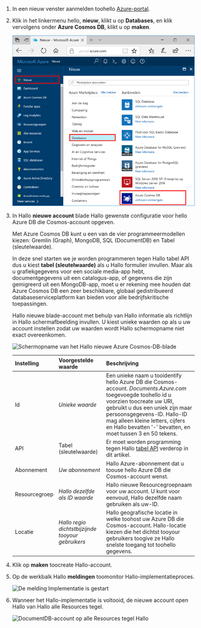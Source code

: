1. In een nieuw venster aanmelden toohello [Azure-portal](https://portal.azure.com/).
2. Klik in het linkermenu hello, **nieuw**, klikt u op **Databases**, en klik vervolgens onder **Azure Cosmos DB**, klikt u op **maken**.
   
   ![Schermopname van hello Azure-portal meer Services en Azure Cosmos DB markeren](./media/cosmos-db-create-dbaccount-table/create-nosql-db-databases-json-tutorial-1.png)

3. In Hallo **nieuwe account** blade Hallo gewenste configuratie voor hello Azure DB die Cosmos-account opgeven. 

    Met Azure Cosmos DB kunt u een van de vier programmeermodellen kiezen: Gremlin (Graph), MongoDB, SQL (DocumentDB) en Tabel (sleutelwaarde). 
    
    In deze snel starten we je worden programmeren tegen Hallo tabel API dus u kiest **tabel (sleutelwaarde)** als u Hallo formulier invullen. Maar als u grafiekgegevens voor een sociale media-app hebt, documentgegevens uit een catalogus-app, of gegevens die zijn gemigreerd uit een MongoDB-app, moet u er rekening mee houden dat Azure Cosmos DB een zeer beschikbare, globaal gedistribueerd databaseserviceplatform kan bieden voor alle bedrijfskritische toepassingen.

    Hallo nieuwe blade-account met behulp van Hallo informatie als richtlijn in Hallo schermafbeelding invullen. U kiest unieke waarden op als u uw account instellen zodat uw waarden wordt Hallo schermopname niet exact overeenkomen. 
 
    ![Schermopname van het Hallo nieuwe Azure Cosmos-DB-blade](./media/cosmos-db-create-dbaccount-table/create-nosql-db-databases-json-tutorial-2.png)

    Instelling|Voorgestelde waarde|Beschrijving
    ---|---|---
    Id|*Unieke waarde*|Een unieke naam u tooidentify hello Azure DB die Cosmos-account. *Documents.Azure.com* toegevoegde toohello id u voorzien toocreate uw URI, gebruikt u dus een uniek zijn maar persoonsgegevens-ID. Hallo-ID mag alleen kleine letters, cijfers en Hallo bevatten '-' bevatten, en moet tussen 3 en 50 tekens.
    API|Tabel (sleutelwaarde)|Er moet worden programming tegen Hallo [tabel API](../articles/cosmos-db/table-introduction.md) verderop in dit artikel.|
    Abonnement|*Uw abonnement*|Hallo Azure-abonnement dat u toouse hello Azure DB die Cosmos-account wenst. 
    Resourcegroep|*Hallo dezelfde als ID waarde*|Hallo nieuwe Resourcegroepnaam voor uw account. U kunt voor eenvoud, Hallo dezelfde naam gebruiken als uw-ID. 
    Locatie|*Hallo regio dichtstbijzijnde tooyour gebruikers*|Hallo geografische locatie in welke toohost uw Azure DB die Cosmos-account. Hallo-locatie kiezen die het dichtst tooyour gebruikers toogive ze Hallo snelste toegang tot toohello gegevens.   

4. Klik op **maken** toocreate Hallo-account.
5. Op de werkbalk Hallo **meldingen** toomonitor Hallo-implementatieproces.

    ![De melding Implementatie is gestart](./media/cosmos-db-create-dbaccount-table/notification.png)

6.  Wanneer het Hallo-implementatie is voltooid, de nieuwe account open Hallo van Hallo alle Resources tegel. 

    ![DocumentDB-account op alle Resources tegel Hallo](./media/cosmos-db-create-dbaccount-table/all-resources.png)
